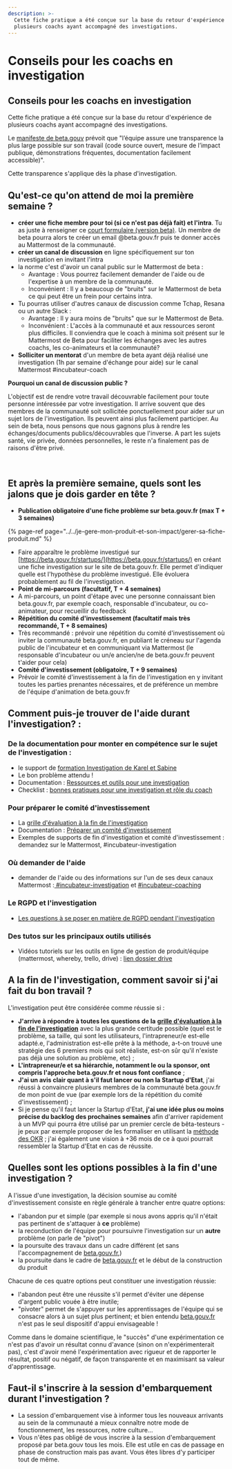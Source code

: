 ```yaml
---
description: >-
  Cette fiche pratique a été conçue sur la base du retour d'expérience de
  plusieurs coachs ayant accompagné des investigations.
---
```


# Conseils pour les coachs en investigation

## Conseils pour les coachs en investigation

Cette fiche pratique a été conçue sur la base du retour d'expérience de plusieurs coachs ayant accompagné des investigations.

Le [manifeste de beta.gouv](https://beta.gouv.fr/approche/manifeste) prévoit que "l’équipe assure une transparence la plus large possible sur son travail \(code source ouvert, mesure de l’impact publique, démonstrations fréquentes, documentation facilement accessible\)".

Cette transparence s'applique dès la phase d'investigation.

## Qu'est-ce qu'on attend de moi la première semaine ? <a id="quest-ce-quon-attend-de-moi-la-premiere-semaine"></a>

* **créer une fiche membre pour toi \(si ce n'est pas déjà fait\) et l'intra**. Tu as juste à renseigner ce [court formulaire \(version beta\)](https://secretariat.incubateur.net/onboarding). Un membre de beta pourra alors te créer un email @beta.gouv.fr puis te donner accès au Mattermost de la communauté.
* **créer un canal de discussion** en ligne spécifiquement sur ton investigation en invitant l'intra
* la norme c'est d'avoir un canal public sur le Mattermost de beta :
  * Avantage : Vous pourrez facilement demander de l'aide ou de l'expertise à un membre de la communauté.
  * Inconvénient : Il y a beaucoup de "bruits" sur le Mattermost de beta ce qui peut être un frein pour certains intra.
* Tu pourras utiliser d'autres canaux de discussion comme Tchap, Resana ou un autre Slack :
  * Avantage : Il y aura moins de "bruits" que sur le Mattermost de Beta.
  * Inconvénient : L'accès à la communauté et aux ressources seront plus difficiles. Il conviendra que le coach à minima soit présent sur le Mattermost de Beta pour faciliter les échanges avec les autres coachs, les co-animateurs et la communauté?
* **Solliciter un mentorat** d'un membre de beta ayant déjà réalisé une investigation \(1h par semaine d'échange pour aide\) sur le canal Mattermost \#incubateur-coach

**Pourquoi un canal de discussion public ?**

L'objectif est de rendre votre travail découvrable facilement pour toute personne intéressée par votre investigation. Il arrive souvent que des membres de la communauté soit sollicitée ponctuellement pour aider sur un sujet lors de l'investigation. Ils peuvent ainsi plus facilement participer. Au sein de beta, nous pensons que nous gagnons plus à rendre les échanges/documents publics/découvrables que l'inverse. A part les sujets santé, vie privée, données personnelles, le reste n'a finalement pas de raisons d'être privé.

​

## Et après la première semaine, quels sont les jalons que je dois garder en tête ? <a id="et-apres-la-premiere-semaine-quels-sont-les-jalons-que-je-dois-garder-en-tete"></a>

* **Publication obligatoire d'une fiche problème sur beta.gouv.fr \(max T + 3 semaines\)**

{% page-ref page="../../je-gere-mon-produit-et-son-impact/gerer-sa-fiche-produit.md" %}

* Faire apparaître le problème investigué sur [https://beta.gouv.fr/startups/](https://beta.gouv.fr/startups/) en créant une fiche investigation sur le site de beta.gouv.fr. Elle permet d'indiquer quelle est l'hypothèse du problème investigué. Elle évoluera probablement au fil de l'investigation.
* **Point de mi-parcours \(facultatif, T + 4 semaines\)**
* A mi-parcours, un point d'étape avec une personne connaissant bien beta.gouv.fr, par exemple coach, responsable d'incubateur, ou co-animateur, pour recueillir du feedback
* **Répétition du comité d'investissement \(facultatif mais très recommandé, T + 8 semaines\)**
* Très recommandé : prévoir une répétition du comité d'investissement où inviter la communauté beta.gouv.fr, en publiant le créneau sur l'agenda public de l'incubateur et en communiquant via Mattermost \(le responsable d'incubateur ou un/e ancien/ne de beta.gouv.fr peuvent t'aider pour cela\)
* **Comité d'investissement \(obligatoire, T + 9 semaines\)**
* Prévoir le comité d'investissement à la fin de l'investigation en y invitant toutes les parties prenantes nécessaires, et de préférence un membre de l'équipe d'animation de beta.gouv.fr

## Comment puis-je trouver de l'aide durant l'investigation? : <a id="comment-puis-je-trouver-de-laide-durant-linvestigation"></a>

### De la documentation pour monter en compétence sur le sujet de l'investigation : <a id="de-la-documentation-pour-monter-en-competence-sur-le-sujet-de-linvestigation"></a>

* le support de [formation Investigation de Karel et Sabine](https://docs.google.com/presentation/d/1YCM9A1aoge-0YbSEowamOX939-JftdYfJd6QnZZRFzw/edit#slide=id.g89cb07a65b_1_1448)​
* Le bon problème attendu !
* Documentation : [Ressources et outils pour une investigation](https://pad.incubateur.net/fYKvdWPASNKzpwAWEcZyGA)​
* Checklist : [bonnes pratiques pour une investigation et rôle du coach](https://pad.incubateur.net/dbob_tzxRMSMMMpRGcjZyw)

### Pour préparer le comité d'investissement <a id="pour-preparer-le-comite-dinvestissement"></a>

* La [grille d'évaluation à la fin de l'investigation](https://beta.gouv.fr/content/docs/grille_lancement.pdf)​
* Documentation : [Préparer un comité d'investissement](../../gestion-administrative/preparer-un-comite-dinvestissement.md)​
* Exemples de supports de fin d'investigation et comité d'investissement : demandez sur le Mattermost, \#incubateur-investigation

### Où demander de l'aide <a id="ou-demander-de-laide"></a>

* demander de l'aide ou des informations sur l'un de ses deux canaux Mattermost :[ \#incubateur-investigation](https://mattermost.incubateur.net/betagouv/channels/incubateur-investigation) et [\#incubateur-coaching](https://mattermost.incubateur.net/betagouv/channels/incubateur-coaching)​

### Le RGPD et l'investigation <a id="le-rgpd-et-linvestigation"></a>

* [​Les questions à se poser en matière de RGPD pendant l'investigation](../../je-securise-mon-produit/guide-rgpd-et-securite.md)

### Des tutos sur les principaux outils utilisés <a id="des-tutos-sur-les-principaux-outils-utilises"></a>

* Vidéos tutoriels sur les outils en ligne de gestion de produit/équipe \(mattermost, whereby, trello, drive\) : [lien dossier drive](https://drive.google.com/drive/folders/10qMmlHCYjL6XwmnLyQXC1iJlCOljFL2n?usp=sharing)​

## A la fin de l'investigation, comment savoir si j'ai fait du bon travail ? <a id="a-la-fin-de-linvestigation-comment-savoir-si-jai-fait-du-bon-travail"></a>

L'investigation peut être considérée comme réussie si :

* **J'arrive à répondre à toutes les questions de la** [**grille d'évaluation à la fin de l'investigation**](https://beta.gouv.fr/content/docs/grille_lancement.pdf) avec la plus grande certitude possible \(quel est le problème, sa taille, qui sont les utilisateurs, l'intrapreneur/e est-elle adapté.e, l'administration est-elle prête à la méthode, a-t-on trouvé une stratégie des 6 premiers mois qui soit réaliste, est-on sûr qu'il n'existe pas déjà une solution au problème, etc\) ;
* **L'intrapreneur/e et sa hiérarchie, notamment le ou la sponsor, ont compris l'approche beta.gouv.fr et nous font confiance** ;
* **J'ai un avis clair quant à s'il faut lancer ou non la Startup d'Etat**, j'ai réussi à convaincre plusieurs membres de la communauté beta.gouv.fr de mon point de vue \(par exemple lors de la répétition du comité d'investissement\) ;
* Si je pense qu'il faut lancer la Startup d'Etat, **j'ai une idée plus ou moins précise du backlog des prochaines semaines** afin d'arriver rapidement à un MVP qui pourra être utilisé par un premier cercle de bêta-testeurs - je peux par exemple proposer de les formaliser en utilisant la [méthode des OKR](https://www.welcometothejungle.com/fr/articles/methode-okr-objectives-results) ; j'ai également une vision à +36 mois de ce à quoi pourrait ressembler la Startup d'Etat en cas de réussite.

## Quelles sont les options possibles à la fin d'une investigation ?  <a id="quelles-sont-les-options-possibles-a-la-fin-dune-investigation"></a>

A l'issue d'une investigation, la décision soumise au comité d'investissement consiste en règle générale à trancher entre quatre options:

* l'abandon pur et simple \(par exemple si nous avons appris qu'il n'était pas pertinent de s'attaquer à **ce** problème\)
* la reconduction de l'équipe pour poursuivre l'investigation sur un **autre** problème \(on parle de "pivot"\)
* la poursuite des travaux dans un cadre différent \(et sans l'accompagnement de [beta.gouv.fr](http://beta.gouv.fr/),\)
* la poursuite dans le cadre de [beta.gouv.fr](http://beta.gouv.fr/) et le début de la construction du produit

Chacune de ces quatre options peut constituer une investigation réussie:

* l'abandon peut être une réussite s'il permet d'éviter une dépense d'argent public vouée à être inutile;
* "pivoter" permet de s'appuyer sur les apprentissages de l'équipe qui se consacre alors à un sujet plus pertinent; et bien entendu [beta.gouv.fr](http://beta.gouv.fr/) n'est pas le seul dispositif d'appui envisageable !

Comme dans le domaine scientifique, le "succès" d'une expérimentation ce n'est pas d'avoir un résultat connu d'avance \(sinon on n'expérimenterait pas\), c'est d'avoir mené l'expérimentation avec rigueur et de rapporter le résultat, positif ou négatif, de façon transparente et en maximisant sa valeur d'apprentissage.

## Faut-il s'inscrire à la session d'embarquement durant l'investigation ? <a id="faut-il-sinscrire-a-la-session-dembarquement-durant-linvestigation"></a>

* La session d'embarquement vise à informer tous les nouveaux arrivants au sein de la communauté a mieux connaître notre mode de fonctionnement, les ressources, notre culture...
* Vous n'êtes pas obligé de vous inscrire à la session d'embarquement proposé par beta.gouv tous les mois. Elle est utile en cas de passage en phase de construction mais pas avant. Vous êtes libres d'y participer tout de même.

